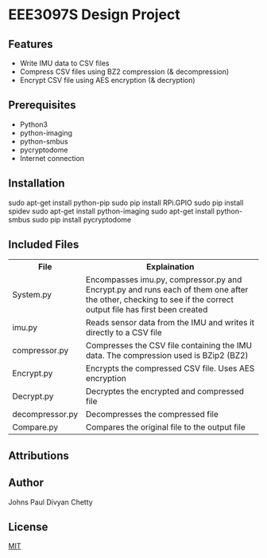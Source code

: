 <h1>EEE3097S Design Project</h1>

## Features
- Write IMU data to CSV files
- Compress CSV files using BZ2 compression (& decompression)
- Encrypt CSV file using AES encryption (& decryption)



## Prerequisites

- Python3
- python-imaging
- python-smbus
- pycryptodome
- Internet connection

## Installation

sudo apt-get install python-pip 
sudo pip install RPi.GPIO
sudo pip install spidev
sudo apt-get install python-imaging
sudo apt-get install python-smbus
sudo pip install pycryptodome


## Included Files
<table>
	
  <tr>
    <th>File</th>
    <th>Explaination</th>
  </tr>
	
  <tr>
    <td>System.py</td>
    <td>Encompasses imu.py, compressor.py and Encrypt.py and runs each of them one after the other, checking to see if the correct output file has first been created</td>
  </tr>
	 <tr>
    <td>imu.py</td>
    <td>Reads sensor data from the IMU and writes it directly to a CSV file </td>
  </tr>
  <tr>
    <td>compressor.py</td>
    <td>Compresses the CSV file containing the IMU data. The compression used is BZip2 (BZ2)</td>
  </tr>
	 <tr>
    <td>Encrypt.py</td>
    <td>Encrypts the compressed CSV file. Uses AES encryption</td>
  </tr>
	 <tr>
    <td>Decrypt.py</td>
    <td>Decryptes the encrypted and compressed file</td>
  </tr>
		 <tr>
    <td>decompressor.py</td>
    <td>Decompresses the compressed file </td>
  </tr>
	 <tr>
    <td>Compare.py</td>
    <td>Compares the original file to the output file </td>
  </tr>
	

  
</table>

## Attributions



## Author
Johns Paul
Divyan Chetty

## License
[MIT](https://choosealicense.com/licenses/mit/)
